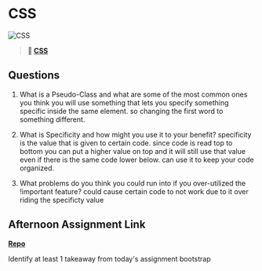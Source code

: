 # CSS

![CSS](https://bcw.blob.core.windows.net/public/cssUnit/1411879719053976)

> **📖 [CSS](https://codeworksacademy.com/fs-student-guide/resources/wk1/03-CSS)**

## Questions

1. What is a Pseudo-Class and what are some of the most common ones you think you will use 
something that lets you specify something specific inside the same element. so changing the first word to something different. 

2. What is Specificity and how might you use it to your benefit?
specificity is the value that is given to certain code. since code is read top to bottom you can put a higher value on top and it will still use that value even if there is the same code lower below. can use it to keep your code organized.

3. What problems do you think you could run into if you over-utilized the !important feature? 
could cause certain code to not work due to it over riding the specificty value

## Afternoon Assignment Link

**[Repo](https://github.com/brysonrupp/partner-clone)**

Identify at least 1 takeaway from today's assignment
bootstrap

